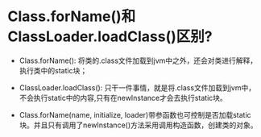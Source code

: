 # Class.forName()和ClassLoader.loadClass()区别?

* Class.forName(): 将类的.class文件加载到jvm中之外，还会对类进行解释，执行类中的static块； 

* ClassLoader.loadClass(): 只干一件事情，就是将.class文件加载到jvm中，不会执行static中的内容,只有在newInstance才会去执行static块。 

* Class.forName(name, initialize, loader)带参函数也可控制是否加载static块。并且只有调用了newInstance()方法采用调用构造函数，创建类的对象。